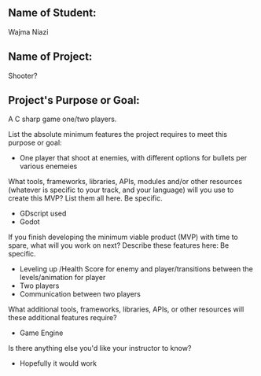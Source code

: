 ## Name of Student:

Wajma Niazi

## Name of Project:

Shooter?

## Project's Purpose or Goal:

A C sharp game one/two players.

List the absolute minimum features the project requires to meet this purpose or goal:

- One player that shoot at enemies, with different options for bullets per various enemeies

What tools, frameworks, libraries, APIs, modules and/or other resources (whatever is specific to your track, and your language) will you use to create this MVP? List them all here. Be specific.

- GDscript used
- Godot

If you finish developing the minimum viable product (MVP) with time to spare, what will you work on next? Describe these features here: Be specific.

- Leveling up /Health Score for enemy and player/transitions between the levels/animation for player
- Two players
- Communication between two players

What additional tools, frameworks, libraries, APIs, or other resources will these additional features require?

- Game Engine

Is there anything else you'd like your instructor to know?

- Hopefully it would work
